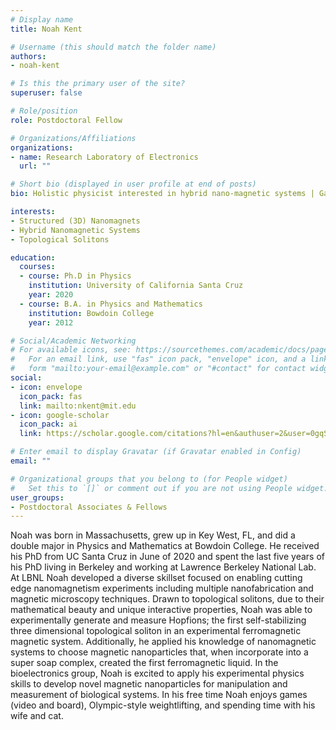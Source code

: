 ```yaml
---
# Display name
title: Noah Kent

# Username (this should match the folder name)
authors:
- noah-kent

# Is this the primary user of the site?
superuser: false

# Role/position
role: Postdoctoral Fellow

# Organizations/Affiliations
organizations:
- name: Research Laboratory of Electronics
  url: ""

# Short bio (displayed in user profile at end of posts)
bio: Holistic physicist interested in hybrid nano-magnetic systems | Gamer | Weightlifter

interests:
- Structured (3D) Nanomagnets 
- Hybrid Nanomagnetic Systems
- Topological Solitons

education:
  courses:
  - course: Ph.D in Physics
    institution: University of California Santa Cruz
    year: 2020
  - course: B.A. in Physics and Mathematics
    institution: Bowdoin College
    year: 2012

# Social/Academic Networking
# For available icons, see: https://sourcethemes.com/academic/docs/page-builder/#icons
#   For an email link, use "fas" icon pack, "envelope" icon, and a link in the
#   form "mailto:your-email@example.com" or "#contact" for contact widget.
social:
- icon: envelope
  icon_pack: fas
  link: mailto:nkent@mit.edu
- icon: google-scholar
  icon_pack: ai
  link: https://scholar.google.com/citations?hl=en&authuser=2&user=0gqS1e0AAAAJ#

# Enter email to display Gravatar (if Gravatar enabled in Config)
email: ""

# Organizational groups that you belong to (for People widget)
#   Set this to `[]` or comment out if you are not using People widget.
user_groups:
- Postdoctoral Associates & Fellows
---
```


Noah was born in Massachusetts, grew up in Key West, FL, and did a double major in Physics and Mathematics at Bowdoin College.  He received his PhD from UC Santa Cruz in June of 2020 and spent the last five years of his PhD living in Berkeley and working at Lawrence Berkeley National Lab.  At LBNL Noah developed a diverse skillset focused on enabling cutting edge nanomagnetism experiments including multiple nanofabrication and magnetic microscopy techniques. Drawn to topological solitons, due to their mathematical beauty and unique interactive properties, Noah was able to experimentally generate and measure Hopfions; the first self-stabilizing three dimensional topological soliton in an experimental ferromagnetic magnetic system.  Additionally, he applied his knowledge of nanomagnetic systems to choose magnetic nanoparticles that, when incorporate into a super soap complex, created the first ferromagnetic liquid.  In the bioelectronics group, Noah is excited to apply his experimental physics skills to develop novel magnetic nanoparticles for manipulation and measurement of biological systems.  In his free time Noah enjoys games (video and board), Olympic-style weightlifting, and spending time with his wife and cat.
